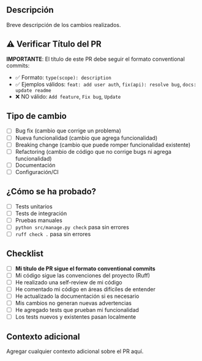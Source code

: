 ## Descripción

Breve descripción de los cambios realizados.

## ⚠️ Verificar Título del PR

**IMPORTANTE**: El título de este PR debe seguir el formato conventional commits:
- ✅ Formato: `type(scope): description`
- ✅ Ejemplos válidos: `feat: add user auth`, `fix(api): resolve bug`, `docs: update readme`
- ❌ NO válido: `Add feature`, `Fix bug`, `Update`

## Tipo de cambio

- [ ] Bug fix (cambio que corrige un problema)
- [ ] Nueva funcionalidad (cambio que agrega funcionalidad)
- [ ] Breaking change (cambio que puede romper funcionalidad existente)
- [ ] Refactoring (cambio de código que no corrige bugs ni agrega funcionalidad)
- [ ] Documentación
- [ ] Configuración/CI

## ¿Cómo se ha probado?

- [ ] Tests unitarios
- [ ] Tests de integración
- [ ] Pruebas manuales
- [ ] `python src/manage.py check` pasa sin errores
- [ ] `ruff check .` pasa sin errores

## Checklist

- [ ] **Mi título de PR sigue el formato conventional commits**
- [ ] Mi código sigue las convenciones del proyecto (Ruff)
- [ ] He realizado una self-review de mi código
- [ ] He comentado mi código en áreas difíciles de entender
- [ ] He actualizado la documentación si es necesario
- [ ] Mis cambios no generan nuevas advertencias
- [ ] He agregado tests que prueban mi funcionalidad
- [ ] Los tests nuevos y existentes pasan localmente

## Contexto adicional

Agregar cualquier contexto adicional sobre el PR aquí.
